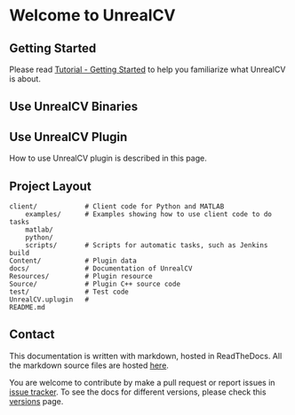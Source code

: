 # Welcome to UnrealCV


## Getting Started

Please read [Tutorial - Getting Started](https://unrealcv.github.io/tutorial/getting_started.html) to help you familiarize what UnrealCV is about.

## Use UnrealCV Binaries

## Use UnrealCV Plugin

How to use UnrealCV plugin is described in this page.

## Project Layout
    client/            # Client code for Python and MATLAB
        examples/      # Examples showing how to use client code to do tasks
        matlab/
        python/
        scripts/       # Scripts for automatic tasks, such as Jenkins build
    Content/           # Plugin data
    docs/              # Documentation of UnrealCV
    Resources/         # Plugin resource
    Source/            # Plugin C++ source code
    test/              # Test code
    UnrealCV.uplugin   #
    README.md

## Contact

This documentation is written with markdown, hosted in ReadTheDocs. All the markdown source files are hosted [here](https://github.com/unrealcv/unrealcv/tree/master/docs).

You are welcome to contribute by make a pull request or report issues in [issue tracker](https://github.com/unrealcv/unrealcv/issues). To see the docs for different versions, please check this [versions](https://readthedocs.org/projects/unrealcv/versions/) page.
